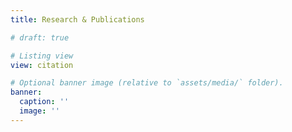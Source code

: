 ```yaml
---
title: Research & Publications

# draft: true

# Listing view
view: citation

# Optional banner image (relative to `assets/media/` folder).
banner:
  caption: ''
  image: ''
---
```

